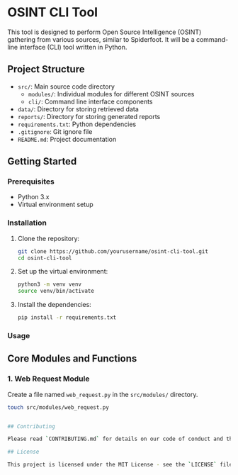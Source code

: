 # OSINT CLI Tool

This tool is designed to perform Open Source Intelligence (OSINT) gathering from various sources, similar to Spiderfoot. It will be a command-line interface (CLI) tool written in Python.

## Project Structure

- `src/`: Main source code directory
  - `modules/`: Individual modules for different OSINT sources
  - `cli/`: Command line interface components
- `data/`: Directory for storing retrieved data
- `reports/`: Directory for storing generated reports
- `requirements.txt`: Python dependencies
- `.gitignore`: Git ignore file
- `README.md`: Project documentation

## Getting Started

### Prerequisites

- Python 3.x
- Virtual environment setup

### Installation

1. Clone the repository:
    ```bash
    git clone https://github.com/yourusername/osint-cli-tool.git
    cd osint-cli-tool
    ```

2. Set up the virtual environment:
    ```bash
    python3 -m venv venv
    source venv/bin/activate
    ```

3. Install the dependencies:
    ```bash
    pip install -r requirements.txt
    ```

### Usage

## Core Modules and Functions

### 1. Web Request Module

Create a file named `web_request.py` in the `src/modules/` directory.

```bash
touch src/modules/web_request.py


## Contributing

Please read `CONTRIBUTING.md` for details on our code of conduct and the process for submitting pull requests.

## License

This project is licensed under the MIT License - see the `LICENSE` file for details.
